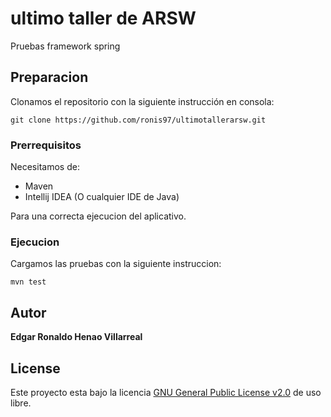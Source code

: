 # ultimo taller de ARSW

Pruebas framework spring

## Preparacion

Clonamos el repositorio con la siguiente instrucción en consola:

```
git clone https://github.com/ronis97/ultimotallerarsw.git
```


### Prerrequisitos

Necesitamos de:
* Maven
* Intellij IDEA (O cualquier IDE de Java)

Para una correcta ejecucion del aplicativo.

### Ejecucion

Cargamos las pruebas con la siguiente instruccion:

```
mvn test
```



## Autor

**Edgar Ronaldo Henao Villarreal**


## License

Este proyecto esta bajo la licencia [GNU General Public License v2.0](https://github.com/ronis97/ARSW-T1/blob/master/LICENSE) de uso libre. 




